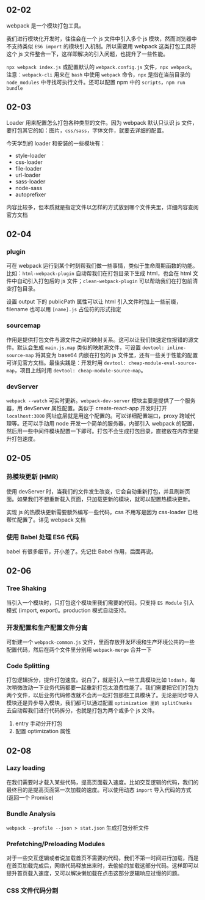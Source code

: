 ## 02-02

webpack 是一个模块打包工具。

我们进行模块化开发时，往往会在一个 js 文件中引入多个 js 模块，然而浏览器中不支持类似 `ES6 import` 的模块引入机制。所以需要用 webpack 这类打包工具将这个 js 文件整合一下，这样即解决的引入问题，也提升了一些性能。

`npx webpack index.js` 或配置默认的 `webpack.config.js` 文件，`npx webpack`。注意：`webpack-cli` 用来在 `bash` 中使用 `webpack` 命令，`npx` 是指在当前目录的 `node_modules` 中寻找可执行文件。还可以配置 npm 中的 `scripts`，`npm run bundle `



## 02-03

Loader 用来配置怎么打包各种类型的文件。因为 webpack 默认只认识 js 文件，要打包其它的如：图片，`css/sass`，字体文件，就要去详细的配置。

今天学到的 loader 和安装的一些模块有：

* style-loader
* css-loader
* file-loader
* url-loader
* sass-loader
* node-sass
* autoprefixer

内容比较多，但本质就是指定文件以怎样的方式放到哪个文件夹里，详细内容查阅官方文档



## 02-04

### plugin

可在 webpack 运行到某个时刻帮我们做一些事情，类似于生命周期函数的功能。比如：`html-webpack-plugin` 自动帮我们在打包目录下生成 html，也会在 html 文件中自动引入打包后的 js 文件；`clean-webpack-plugin` 可以帮助我们在打包前清空打包目录。

设置 output 下的 publicPath 属性可以让 html 引入文件时加上一些前缀，filename 也可以用 `[name].js` 占位符的形式指定

### sourcemap

作用是提供打包文件与源文件之间的映射关系。这可以让我们快速定位报错的源文件。默认会生成 `main.js.map` 类似的映射源文件，可设置 `devtool: inline-source-map` 将其变为 base64 内嵌在打包的 js 文件里，还有一些关于性能的配置可详见官方文档。最佳实践是：开发时用 `devtool: cheap-module-eval-source-map`，项目上线时用 `devtool: cheap-module-source-map`。

### devServer

`webpack --watch` 可实时更新。`webpack-dev-server` 模块主要是提供了一个服务器，用 devServer 属性配置。类似于 create-react-app 开发时打开 `localhost:3000` 网址底层就是用这个配置的。可以详细配置端口，proxy 跨域代理等。还可以手动用 node 开发一个简单的服务器，内部引入 webpack 的配置，然后用一些中间件模块配置一下即可。打包不会生成打包目录，直接放在内存里提升打包速度。



## 02-05

### 热模块更新 (HMR)

使用 devServer 时，当我们的文件发生改变，它会自动重新打包，并且刷新页面。如果我们不想重新载入页面，只加载更新的模块，就可以配置热模块更新。

实现 js 的热模块更新需要额外编写一些代码，css 不用写是因为 css-loader 已经帮忙配置了。详见 webpack 文档

### 使用 Babel 处理 ES6 代码

babel 有很多细节，开小差了。先记住 Babel 作用，后面再说。



## 02-06

### Tree Shaking

当引入一个模块时，只打包这个模块里我们需要的代码。只支持 `ES Module` 引入模式 (import, export)。production 模式自动支持。

### 开发配置和生产配置文件分离

可新建一个 `webpack-common.js` 文件，里面存放开发环境和生产环境公共的一些配置代码，然后在两个文件里分别用 `webpack-merge` 合并一下

### Code Splitting

打包逻辑拆分，提升打包速度。说白了，就是引入一些工具模块比如 `lodash`，每次稍微改动一下业务代码都要一起重新打包太浪费性能了。我们需要把它们打包为两个文件，以后业务代码修改就不会再一起打包那些工具模块了。无论是同步导入模块还是异步导入模块，我们都可以通过配置 `optimization 里的 splitChunks` 去自动帮我们进行代码拆分，也就是打包为两个或多个 js 文件。

1. entry 手动分开打包
2. 配置 optimization 属性



## 02-08

### Lazy loading

在我们需要时才载入某些代码，提高页面载入速度。比如交互逻辑的代码，我们的最终目的是提高页面第一次加载的速度。可以使用动态 `import` 导入代码的方式 (返回一个 Promise)

### Bundle Analysis

`webpack --profile --json > stat.json` 生成打包分析文件

### Prefetching/Preloading Modules

对于一些交互逻辑或者说加载首页不需要的代码，我们不第一时间进行加载，而是在首页加载完成后，网络代码释放出来时，去偷偷的加载这部分代码。这样即可以提升首页载入速度，又可以解决懒加载在点击这部分逻辑响应过慢的问题。

### CSS 文件代码分割

